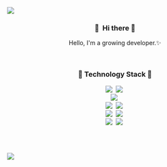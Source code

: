 <img src="https://capsule-render.vercel.app/api?type=slice&color=FFFFCC&height=200&section=header&text=jmjnssss&fontSize=90" />


<br/>
<h3 align="center">
&#127881;&nbsp; Hi there &#127881;
</h3>
<p align="center">
Hello, I'm a growing developer.&#10024;  
</p>
<br/>

<h3 align="center">
&#127873; Technology Stack &#127873; 
</h3>
<p align="center">
<img src="https://img.shields.io/badge/-Java-yellow?style=flat-square&logo=Java&logoColor=white"/>&nbsp;
<img src="https://img.shields.io/badge/-JavaScript-orange?style=flat-square&logo=JavaScript&logoColor=white"/>&nbsp;
<br/>
<img src="https://img.shields.io/badge/-Spring-ff69b4?style=flat-square&logo=Spring&logoColor=white"/>&nbsp;
<br/>
<img src="https://img.shields.io/badge/-css-blue?style=flat-square&logo=Css3&logoColor=white"/>&nbsp;
<img src="https://img.shields.io/badge/-html5-blueviolet?style=flat-square&logo=html5&logoColor=white"/>&nbsp;
<br/>
<img src="https://img.shields.io/badge/-Tomcat-success?style=flat-square&logo=ApacheTomcat&logoColor=white"/>&nbsp;
<img src="https://img.shields.io/badge/-ORACLE-important?style=flat-square&logo=Oracle&logoColor=white"/>&nbsp;
<br/>
<img src="https://img.shields.io/badge/-Eclipse-critical?style=flat-square&logo=Eclipse&logoColor=white"/>&nbsp;
<img src="https://img.shields.io/badge/-VSCode-ff69b4?style=flat-square&logo=Visual Studio Code&logoColor=white"/>&nbsp;

  
<!--

<img src="https://img.shields.io/badge/-DBeaver-imformational?style=flat-square&logo=DBeaver&logoColor=white"/>&nbsp;
  <img src="https://img.shields.io/badge/Python-3766AB?style=flat-square&logo=Python&logoColor=white"/>&nbsp;
-->  
</p>

<!--
[![Top Langs](https://github-readme-stats.vercel.app/api/top-langs/?username=jmjnssss&layout=compact)](https://github.com/jmjnssss)
-->

<p align="center">
</p>

<br/><br/>














<img src="https://capsule-render.vercel.app/api?type=slice&color=CCFFCC&height=200&section=footer&fontSize=90" />


































<!--
**jmjnssss/jmjnssss** is a ✨ _special_ ✨ repository because its `README.md` (this file) appears on your GitHub profile.

Here are some ideas to get you started:

- 🔭 I’m currently working on ...
- 🌱 I’m currently learning ...
- 👯 I’m looking to collaborate on ...
- 🤔 I’m looking for help with ...
- 💬 Ask me about ...
- 📫 How to reach me: ...
- 😄 Pronouns: ...
- ⚡ Fun fact: ...
-->
